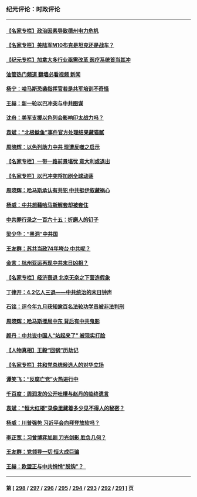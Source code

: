 ### 纪元评论：时政评论
---
#### [【名家专栏】政治因素导致德州电力危机](../../pages/nsc1025/n14093104.md?10130330) 
#### [【名家专栏】美陆军M10布克是坦克还是战车？](../../pages/nsc1025/n14081648.md?10130330) 
#### [【纪元专栏】加拿大多行业亟需改革 医疗系统首当其冲](../../pages/nsc1025/n14093204.md?10130330) 
#### [油管热门频道 翻墙必看视频 新闻](ok?10130330)
#### [杨宁：哈马斯恐袭指挥官若是共军培训不奇怪](../../pages/nsc1025/n14093172.md?10130330) 
#### [王赫：新一轮以巴冲突与中共图谋](../../pages/nsc1025/n14092738.md?10130330) 
#### [沈舟：美军支援以色列会影响印太战力吗？](../../pages/nsc1025/n14092679.md?10130330) 
#### [袁斌：“北极鲶鱼”事件官方处理结果藏猫腻](../../pages/nsc1025/n14092715.md?10130330) 
#### [周晓辉：以色列助力中共 现遭反噬之启示](../../pages/nsc1025/n14092349.md?10130330) 
#### [【名家专栏】一带一路前景堪忧 意大利或退出](../../pages/nsc1025/n14091445.md?10130330) 
#### [【名家专栏】以巴冲突将加剧全球动荡](../../pages/nsc1025/n14092202.md?10130330) 
#### [周晓辉：哈马斯承认有共犯 中共挺伊叙藏祸心](../../pages/nsc1025/n14091687.md?10130330) 
#### [杨威：中共想藉哈马斯解套却被套住](../../pages/nsc1025/n14091796.md?10130330) 
#### [中共罪行录之一百六十五：折磨人的钉子](../../pages/nsc1025/n14091950.md?10130330) 
#### [梁少华：“黑洞”中共国](../../pages/nsc1025/n14091772.md?10130330) 
#### [王友群：苏共当政74年垮台 中共呢？](../../pages/nsc1025/n14091837.md?10130330) 
#### [金言：杭州亚运再现中共末日凶相？](../../pages/nsc1025/n14091599.md?10130330) 
#### [【名家专栏】经济衰退 北京无奈之下营造假象](../../pages/nsc1025/n14089690.md?10130330) 
#### [丁律开：4.2亿人三退——中共统治的末日钟声](../../pages/nsc1025/n14091340.md?10130330) 
#### [石铭：评今年九月获知逾百名法轮功学员被非法判刑](../../pages/nsc1025/n14091311.md?10130330) 
#### [周晓辉：哈马斯搅局中东 背后有中共鬼影](../../pages/nsc1025/n14090943.md?10130330) 
#### [颜丹：中共说中国人“站起来了” 被现实打脸](../../pages/nsc1025/n14090934.md?10130330) 
#### [【人物真相】王毅“回锅”历劫记](../../pages/nsc1025/n14090880.md?10130330) 
#### [【名家专栏】共和党总统候选人的对华立场](../../pages/nsc1025/n14090827.md?10130330) 
#### [谭笑飞：“反腐亡党”火热进行中](../../pages/nsc1025/n14090757.md?10130330) 
#### [千百度：周润发的公开吐槽与赵丹的临终遗言](../../pages/nsc1025/n14090739.md?10130330) 
#### [袁斌：“恒大红楼”录像里藏着多少见不得人的秘密？](../../pages/nsc1025/n14090715.md?10130330) 
#### [杨威：川普强势 习近平会向拜登放软吗？](../../pages/nsc1025/n14090644.md?10130330) 
#### [李正宽：习曾博弈加剧 刀光剑影 胜负几何？](../../pages/nsc1025/n14090460.md?10130330) 
#### [王友群：党领导一切 恒大成巨骗](../../pages/nsc1025/n14090443.md?10130330) 
#### [王赫：欧盟正与中共悄悄“脱钩”？  ](../../pages/nsc1025/n14090157.md?10130330) 

---
#### 第 [ [298](./298.md?10130330) / [297](./297.md?10130330) / [296](./296.md?10130330) / [295](./295.md?10130330) / [294](./294.md?10130330) / [293](./293.md?10130330) / [292](./292.md?10130330) / [291](./291.md?10130330) ] 页
